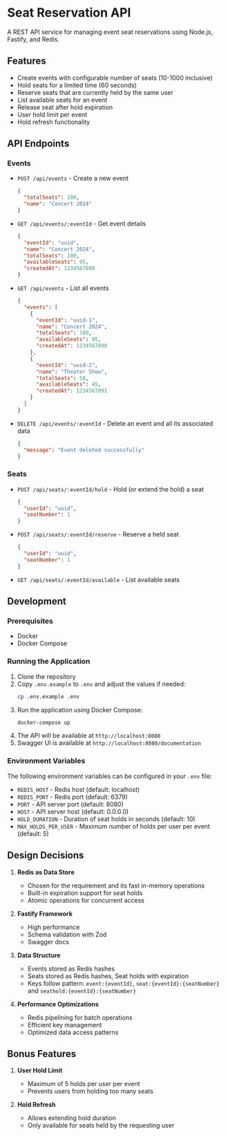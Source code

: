 # Seat Reservation API

A REST API service for managing event seat reservations using Node.js, Fastify, and Redis.

## Features

- Create events with configurable number of seats (10-1000 inclusive)
- Hold seats for a limited time (60 seconds)
- Reserve seats that are currently held by the same user
- List available seats for an event
- Release seat after hold expiration
- User hold limit per event
- Hold refresh functionality

## API Endpoints

### Events

- `POST /api/events` - Create a new event
  ```json
  {
    "totalSeats": 100,
    "name": "Concert 2024"
  }
  ```

- `GET /api/events/:eventId` - Get event details
  ```json
  {
    "eventId": "uuid",
    "name": "Concert 2024",
    "totalSeats": 100,
    "availableSeats": 95,
    "createdAt": 1234567890
  }
  ```

- `GET /api/events` - List all events
  ```json
  {
    "events": [
      {
        "eventId": "uuid-1",
        "name": "Concert 2024",
        "totalSeats": 100,
        "availableSeats": 95,
        "createdAt": 1234567890
      },
      {
        "eventId": "uuid-2",
        "name": "Theater Show",
        "totalSeats": 50,
        "availableSeats": 45,
        "createdAt": 1234567891
      }
    ]
  }
  ```

- `DELETE /api/events/:eventId` - Delete an event and all its associated data
  ```json
  {
    "message": "Event deleted successfully"
  }
  ```

### Seats

- `POST /api/seats/:eventId/hold` - Hold (or extend the hold) a seat
  ```json
  {
    "userId": "uuid",
    "seatNumber": 1
  }
  ```

- `POST /api/seats/:eventId/reserve` - Reserve a held seat
  ```json
  {
    "userId": "uuid",
    "seatNumber": 1
  }
  ```

- `GET /api/seats/:eventId/available` - List available seats

## Development

### Prerequisites

- Docker
- Docker Compose

### Running the Application

1. Clone the repository
2. Copy `.env.example` to `.env` and adjust the values if needed:
   ```bash
   cp .env.example .env
   ```
3. Run the application using Docker Compose:
   ```bash
   docker-compose up
   ```
4. The API will be available at `http://localhost:8080`
5. Swagger UI is available at `http://localhost:8080/documentation`

### Environment Variables

The following environment variables can be configured in your `.env` file:

- `REDIS_HOST` - Redis host (default: localhost)
- `REDIS_PORT` - Redis port (default: 6379)
- `PORT` - API server port (default: 8080)
- `HOST` - API server host (default: 0.0.0.0)
- `HOLD_DURATION` - Duration of seat holds in seconds (default: 10)
- `MAX_HOLDS_PER_USER` - Maximum number of holds per user per event (default: 5)

## Design Decisions

1. **Redis as Data Store**
   - Chosen for the requirement and its fast in-memory operations
   - Built-in expiration support for seat holds
   - Atomic operations for concurrent access

2. **Fastify Framework**
   - High performance
   - Schema validation with Zod
   - Swagger docs

3. **Data Structure**
   - Events stored as Redis hashes
   - Seats stored as Redis hashes, Seat holds with expiration
   - Keys follow pattern: `event:{eventId}`, `seat:{eventId}:{seatNumber}` and  `seathold:{eventId}:{seatNumber}`

4. **Performance Optimizations**
   - Redis pipelining for batch operations
   - Efficient key management
   - Optimized data access patterns

## Bonus Features

1. **User Hold Limit**
   - Maximum of 5 holds per user per event
   - Prevents users from holding too many seats

2. **Hold Refresh**
   - Allows extending hold duration
   - Only available for seats held by the requesting user
